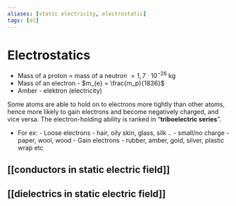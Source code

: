 ```yaml
---
aliases: [static electricity, electrostatic]
tags: [el]
---
```

# Electrostatics
- Mass of a proton = mass of a neutron $= 1,7 \cdot 10^{-26}$ kg
- Mass of an electron - $m_{e} = \frac{m_p}{1836}$
- Amber - elektron (electricity)

Some atoms are able to hold on to electrons more tightly than other atoms, hence more likely to gain electrons and become negatively charged, and vice versa. The electron-holding ability is ranked in “**triboelectric series**”.
- For ex: 
		  - Loose electrons - hair, oily skin, glass, silk ..
		  - small/no charge - paper, wool, wood
		  - Gain electrons - rubber, amber, gold, silver, plastic wrap etc

 
## [[conductors in static electric field]]

## [[dielectrics in static electric field]]





